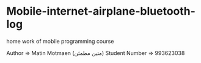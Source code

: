 # Mobile-internet-airplane-bluetooth-log
home work of mobile programming course

Author => Matin Motmaen (متین مطمئن)
Student Number => 993623038
